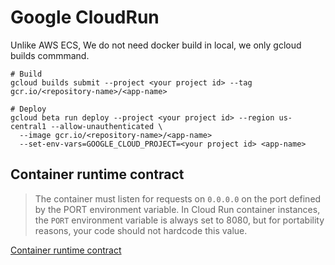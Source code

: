 # Google CloudRun

Unlike AWS ECS, We do not need docker build in local, we only gcloud builds commmand.

```
# Build
gcloud builds submit --project <your project id> --tag gcr.io/<repository-name>/<app-name>

# Deploy
gcloud beta run deploy --project <your project id> --region us-central1 --allow-unauthenticated \
  --image gcr.io/<repository-name>/<app-name> 
  --set-env-vars=GOOGLE_CLOUD_PROJECT=<your project id> <app-name>
```

## Container runtime contract

> The container must listen for requests on `0.0.0.0` on the port defined by the PORT environment variable.
> In Cloud Run container instances, the `PORT` environment variable is always set to 8080, but for portability reasons, your code should not hardcode this value.

[Container runtime contract](https://cloud.google.com/run/docs/reference/container-contract)


